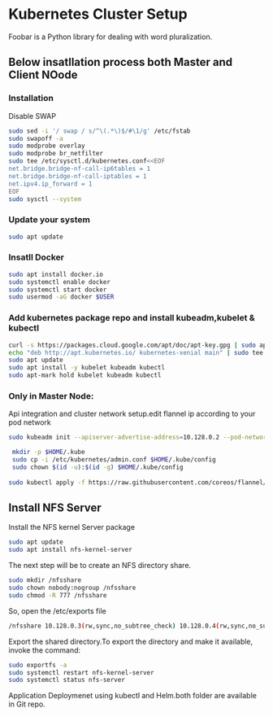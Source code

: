 # Kubernetes Cluster Setup
Foobar is a Python library for dealing with word pluralization.
## Below insatllation process both Master and Client NOode
### Installation
Disable SWAP
```bash
sudo sed -i '/ swap / s/^\(.*\)$/#\1/g' /etc/fstab
sudo swapoff -a
sudo modprobe overlay
sudo modprobe br_netfilter
sudo tee /etc/sysctl.d/kubernetes.conf<<EOF
net.bridge.bridge-nf-call-ip6tables = 1
net.bridge.bridge-nf-call-iptables = 1
net.ipv4.ip_forward = 1
EOF
sudo sysctl --system
```
### Update your system
```bash
sudo apt update
```
### Insatll Docker
```bash
sudo apt install docker.io
sudo systemctl enable docker
sudo systemctl start docker
sudo usermod -aG docker $USER
```
### Add kubernetes package repo and install kubeadm,kubelet & kubectl
```bash
curl -s https://packages.cloud.google.com/apt/doc/apt-key.gpg | sudo apt-key add -
echo "deb http://apt.kubernetes.io/ kubernetes-xenial main" | sudo tee /etc/apt/sources.list.d/kubernetes.list
sudo apt update
sudo apt install -y kubelet kubeadm kubectl
sudo apt-mark hold kubelet kubeadm kubectl
```
### Only in Master Node:
Api integration and cluster network setup.edit flannel ip according to your pod network
```bash
sudo kubeadm init --apiserver-advertise-address=10.128.0.2 --pod-network-cidr=10.0.0.0/16 

 mkdir -p $HOME/.kube
 sudo cp -i /etc/kubernetes/admin.conf $HOME/.kube/config
 sudo chown $(id -u):$(id -g) $HOME/.kube/config
 
sudo kubectl apply -f https://raw.githubusercontent.com/coreos/flannel/master/Documentation/kube-flannel.yml

```
## Install NFS Server
Install the NFS kernel Server package
```bash
sudo apt update
sudo apt install nfs-kernel-server
```
The next step will be to create an NFS directory share.
```bash
sudo mkdir /nfsshare
sudo chown nobody:nogroup /nfsshare
sudo chmod -R 777 /nfsshare
```
So, open the /etc/exports file
```bash
/nfsshare 10.128.0.3(rw,sync,no_subtree_check) 10.128.0.4(rw,sync,no_subtree_check)
```
Export the shared directory.To export the directory and make it available, invoke the command:

```bash
sudo exportfs -a
sudo systemctl restart nfs-kernel-server
sudo systemctl status nfs-server
```
Application Deploymenet using kubectl and Helm.both folder are available in Git repo.
